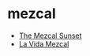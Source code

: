 # mezcal

 * [The Mezcal Sunset](../../index/t/the-mezcal-sunset.json)
 * [La Vida Mezcal](../../index/l/la-vida-mezcal.json)

